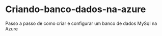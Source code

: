 # Criando-banco-dados-na-azure
Passo a passo de como criar e configurar um banco de dados MySql na Azure
